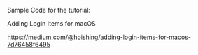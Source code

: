 Sample Code for the tutorial:

Adding Login Items for macOS

https://medium.com/@hoishing/adding-login-items-for-macos-7d76458f6495
